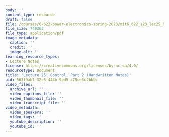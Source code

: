 ```yaml
---
body: ''
content_type: resource
draft: false
file: /courses/6-622-power-electronics-spring-2023/mit6_622_s23_lec25_hand.pdf
file_size: 749363
file_type: application/pdf
image_metadata:
  caption: ''
  credit: ''
  image-alt: ''
learning_resource_types:
- Lecture Notes
license: https://creativecommons.org/licenses/by-nc-sa/4.0/
resourcetype: Document
title: 'Lecture 25: Control, Part 2 (Handwritten Notes)'
uid: 563f9ab1-32c3-444b-9bd5-c75ce3c2bbbc
video_files:
  archive_url: ''
  video_captions_file: ''
  video_thumbnail_file: ''
  video_transcript_file: ''
video_metadata:
  video_speakers: ''
  video_tags: ''
  youtube_description: ''
  youtube_id: ''
---
```

